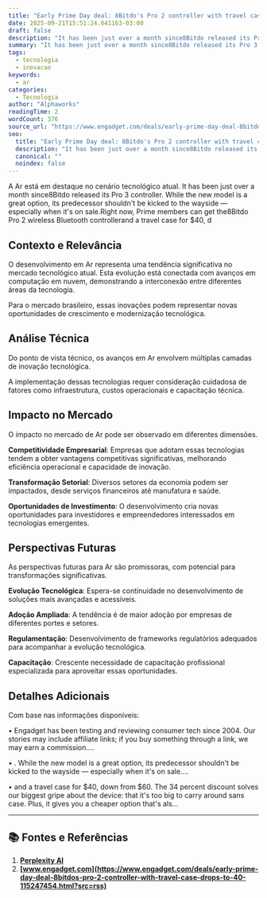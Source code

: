 ```yaml
---
title: "Early Prime Day deal: 8Bitdo's Pro 2 controller with travel case drops to $40"
date: 2025-09-21T15:51:24.641163-03:00
draft: false
description: "It has been just over a month since8Bitdo released its Pro 3 controller. While the new model is a great option, its predecessor shouldn't be kicked to the wa..."
summary: "It has been just over a month since8Bitdo released its Pro 3 controller. While the new model is a great option, its predecessor shouldn't be kicked to the wa..."
tags:
  - tecnologia
  - inovacao
keywords:
  - ar
categories:
  - Tecnologia
author: "Alphaworks"
readingTime: 2
wordCount: 376
source_url: "https://www.engadget.com/deals/early-prime-day-deal-8bitdos-pro-2-controller-with-travel-case-drops-to-40-115247454.html?src=rss"
seo:
  title: "Early Prime Day deal: 8Bitdo's Pro 2 controller with travel case drops to $40"
  description: "It has been just over a month since8Bitdo released its Pro 3 controller. While the new model is a great option, its predecessor shouldn't be kicked to the wa..."
  canonical: ""
  noindex: false
---
```


A Ar está em destaque no cenário tecnológico atual. It has been just over a month since8Bitdo released its Pro 3 controller. While the new model is a great option, its predecessor shouldn't be kicked to the wayside — especially when it's on sale.Right now, Prime members can get the8Bitdo Pro 2 wireless Bluetooth controllerand a travel case for $40, d

## Contexto e Relevância

O desenvolvimento em Ar representa uma tendência significativa no mercado tecnológico atual. Esta evolução está conectada com avanços em computação em nuvem, demonstrando a interconexão entre diferentes áreas da tecnologia.

Para o mercado brasileiro, essas inovações podem representar novas oportunidades de crescimento e modernização tecnológica.
## Análise Técnica

Do ponto de vista técnico, os avanços em Ar envolvem múltiplas camadas de inovação tecnológica.



A implementação dessas tecnologias requer consideração cuidadosa de fatores como infraestrutura, custos operacionais e capacitação técnica.
## Impacto no Mercado

O impacto no mercado de Ar pode ser observado em diferentes dimensões.

**Competitividade Empresarial**: Empresas que adotam essas tecnologias tendem a obter vantagens competitivas significativas, melhorando eficiência operacional e capacidade de inovação.

**Transformação Setorial**: Diversos setores da economia podem ser impactados, desde serviços financeiros até manufatura e saúde.

**Oportunidades de Investimento**: O desenvolvimento cria novas oportunidades para investidores e empreendedores interessados em tecnologias emergentes.


## Perspectivas Futuras

As perspectivas futuras para Ar são promissoras, com potencial para transformações significativas.

**Evolução Tecnológica**: Espera-se continuidade no desenvolvimento de soluções mais avançadas e acessíveis.

**Adoção Ampliada**: A tendência é de maior adoção por empresas de diferentes portes e setores.

**Regulamentação**: Desenvolvimento de frameworks regulatórios adequados para acompanhar a evolução tecnológica.

**Capacitação**: Crescente necessidade de capacitação profissional especializada para aproveitar essas oportunidades.
## Detalhes Adicionais

Com base nas informações disponíveis:

• Engadget has been testing and reviewing consumer tech since 2004. Our stories may include affiliate links; if you buy something through a link, we may earn a commission....

• . While the new model is a great option, its predecessor shouldn't be kicked to the wayside — especially when it's on sale....

• and a travel case for $40, down from $60. The 34 percent discount solves our biggest gripe about the device: that it's too big to carry around sans case. Plus, it gives you a cheaper option that's als...



---

## 📚 Fontes e Referências

1. **[Perplexity AI](https://www.perplexity.ai/)**
2. **[www.engadget.com](https://www.engadget.com/deals/early-prime-day-deal-8bitdos-pro-2-controller-with-travel-case-drops-to-40-115247454.html?src=rss)**
